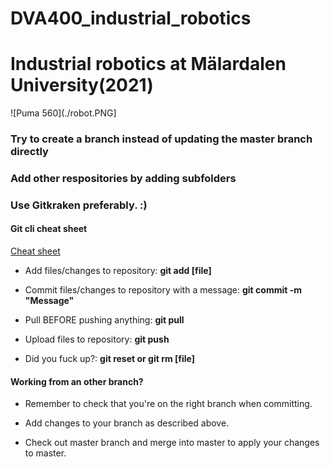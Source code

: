 # DVA400_industrial_robotics
# Industrial robotics at Mälardalen University(2021)

![Puma 560](./robot.PNG]

### Try to create a branch instead of updating the master branch directly

### Add other respositories by adding subfolders

### Use Gitkraken preferably. :)

#### Git cli cheat sheet
[Cheat sheet](https://education.github.com/git-cheat-sheet-education.pdf)

* Add files/changes to repository: __git add [file]__ 

* Commit files/changes to repository with a message: __git commit -m "Message"__

* Pull BEFORE pushing anything: __git pull__

* Upload files to repository: __git push__

* Did you fuck up?: __git reset or git rm [file]__

#### Working from an other branch?

* Remember to check that you're on the right branch when committing.

* Add changes to your branch as described above.

* Check out master branch and merge <your branch> into master to apply your changes to master. 